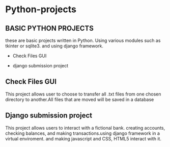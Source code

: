 # Python-projects

## BASIC PYTHON PROJECTS

these are basic projects written in Python. Using various modules such as tkinter or sqlite3. and using django framework.


* Check Files GUI

* django submission project


## Check Files GUI

This project allows user to choose to transfer all .txt files from one chosen directory to another.All files that are moved will be saved in a database

## Django submission project

This project allows users to interact with a fictional bank. creating accounts, checking balances, and making transactions.using django framework in a virtual enviroment. and making javascript and CSS, HTML5 interact with it.
